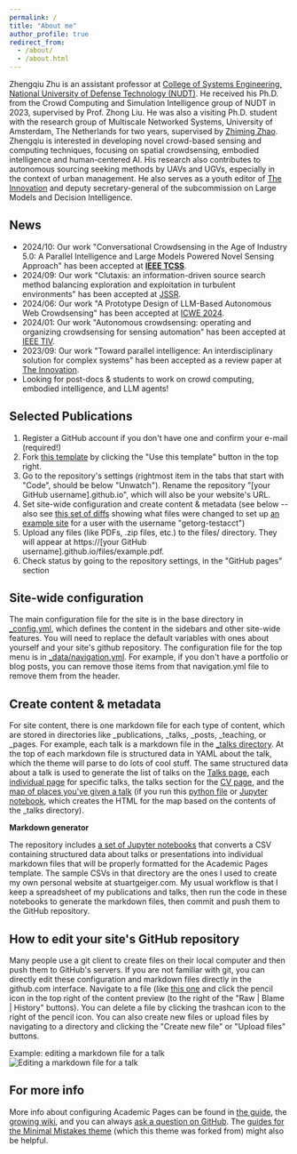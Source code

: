 ```yaml
---
permalink: /
title: "About me"
author_profile: true
redirect_from: 
  - /about/
  - /about.html
---
```


Zhengqiu Zhu is an assistant professor at [College of Systems Engineering, National University of Defense Technology (NUDT)](https://www.nudt.edu.cn/). He received his Ph.D. from the Crowd Computing and Simulation Intelligence group of NUDT in 2023, supervised by Prof. Zhong Liu. He was also a visiting Ph.D. student with the research group of Multiscale Networked Systems, University of Amsterdam, The Netherlands for two years, supervised by [Zhiming Zhao](https://staff.fnwi.uva.nl/z.zhao/). Zhengqiu is interested in developing novel crowd-based sensing and computing techniques, focusing on spatial crowdsensing, embodied intelligence and human-centered AI. His research also contributes to autonomous sourcing seeking methods by UAVs and UGVs, especially in the context of urban management. He also serves as a youth editor of [The Innovation](https://www.the-innovation.org/) and deputy secretary-general of the subcommission on Large Models and Decision Intelligence. 

News
------
* 2024/10: Our work "Conversational Crowdsensing in the Age of Industry 5.0: A Parallel Intelligence and Large Models Powered Novel Sensing Approach" has been accepted at [**IEEE TCSS**](https://ieeexplore.ieee.org/abstract/document/10717431).
* 2024/09: Our work "Clutaxis: an information-driven source search method balancing exploration and exploitation in turbulent environments" has been accepted at [JSSR](https://www.sciencedirect.com/science/article/pii/S2666449624000653).
* 2024/06: Our work "A Prototype Design of LLM-Based Autonomous Web Crowdsensing" has been accepted at [ICWE 2024](https://link.springer.com/chapter/10.1007/978-3-031-62362-2_34).
* 2024/01: Our work "Autonomous crowdsensing: operating and organizing crowdsensing for sensing automation" has been accepted at [IEEE TIV](https://ieeexplore.ieee.org/abstract/document/10410218).
* 2023/09: Our work "Toward parallel intelligence: An interdisciplinary solution for complex systems" has been accepted as a review paper at [The Innovation](https://www.cell.com/the-innovation/fulltext/S2666-6758(23)00149-2).
* Looking for post-docs & students to work on crowd computing, embodied intelligence, and LLM agents!

Selected Publications
------
1. Register a GitHub account if you don't have one and confirm your e-mail (required!)
1. Fork [this template](https://github.com/academicpages/academicpages.github.io) by clicking the "Use this template" button in the top right. 
1. Go to the repository's settings (rightmost item in the tabs that start with "Code", should be below "Unwatch"). Rename the repository "[your GitHub username].github.io", which will also be your website's URL.
1. Set site-wide configuration and create content & metadata (see below -- also see [this set of diffs](http://archive.is/3TPas) showing what files were changed to set up [an example site](https://getorg-testacct.github.io) for a user with the username "getorg-testacct")
1. Upload any files (like PDFs, .zip files, etc.) to the files/ directory. They will appear at https://[your GitHub username].github.io/files/example.pdf.  
1. Check status by going to the repository settings, in the "GitHub pages" section

Site-wide configuration
------
The main configuration file for the site is in the base directory in [_config.yml](https://github.com/academicpages/academicpages.github.io/blob/master/_config.yml), which defines the content in the sidebars and other site-wide features. You will need to replace the default variables with ones about yourself and your site's github repository. The configuration file for the top menu is in [_data/navigation.yml](https://github.com/academicpages/academicpages.github.io/blob/master/_data/navigation.yml). For example, if you don't have a portfolio or blog posts, you can remove those items from that navigation.yml file to remove them from the header. 

Create content & metadata
------
For site content, there is one markdown file for each type of content, which are stored in directories like _publications, _talks, _posts, _teaching, or _pages. For example, each talk is a markdown file in the [_talks directory](https://github.com/academicpages/academicpages.github.io/tree/master/_talks). At the top of each markdown file is structured data in YAML about the talk, which the theme will parse to do lots of cool stuff. The same structured data about a talk is used to generate the list of talks on the [Talks page](https://academicpages.github.io/talks), each [individual page](https://academicpages.github.io/talks/2012-03-01-talk-1) for specific talks, the talks section for the [CV page](https://academicpages.github.io/cv), and the [map of places you've given a talk](https://academicpages.github.io/talkmap.html) (if you run this [python file](https://github.com/academicpages/academicpages.github.io/blob/master/talkmap.py) or [Jupyter notebook](https://github.com/academicpages/academicpages.github.io/blob/master/talkmap.ipynb), which creates the HTML for the map based on the contents of the _talks directory).

**Markdown generator**

The repository includes [a set of Jupyter notebooks](https://github.com/academicpages/academicpages.github.io/tree/master/markdown_generator
) that converts a CSV containing structured data about talks or presentations into individual markdown files that will be properly formatted for the Academic Pages template. The sample CSVs in that directory are the ones I used to create my own personal website at stuartgeiger.com. My usual workflow is that I keep a spreadsheet of my publications and talks, then run the code in these notebooks to generate the markdown files, then commit and push them to the GitHub repository.

How to edit your site's GitHub repository
------
Many people use a git client to create files on their local computer and then push them to GitHub's servers. If you are not familiar with git, you can directly edit these configuration and markdown files directly in the github.com interface. Navigate to a file (like [this one](https://github.com/academicpages/academicpages.github.io/blob/master/_talks/2012-03-01-talk-1.md) and click the pencil icon in the top right of the content preview (to the right of the "Raw | Blame | History" buttons). You can delete a file by clicking the trashcan icon to the right of the pencil icon. You can also create new files or upload files by navigating to a directory and clicking the "Create new file" or "Upload files" buttons. 

Example: editing a markdown file for a talk
![Editing a markdown file for a talk](/images/editing-talk.png)

For more info
------
More info about configuring Academic Pages can be found in [the guide](https://academicpages.github.io/markdown/), the [growing wiki](https://github.com/academicpages/academicpages.github.io/wiki), and you can always [ask a question on GitHub](https://github.com/academicpages/academicpages.github.io/discussions). The [guides for the Minimal Mistakes theme](https://mmistakes.github.io/minimal-mistakes/docs/configuration/) (which this theme was forked from) might also be helpful.
